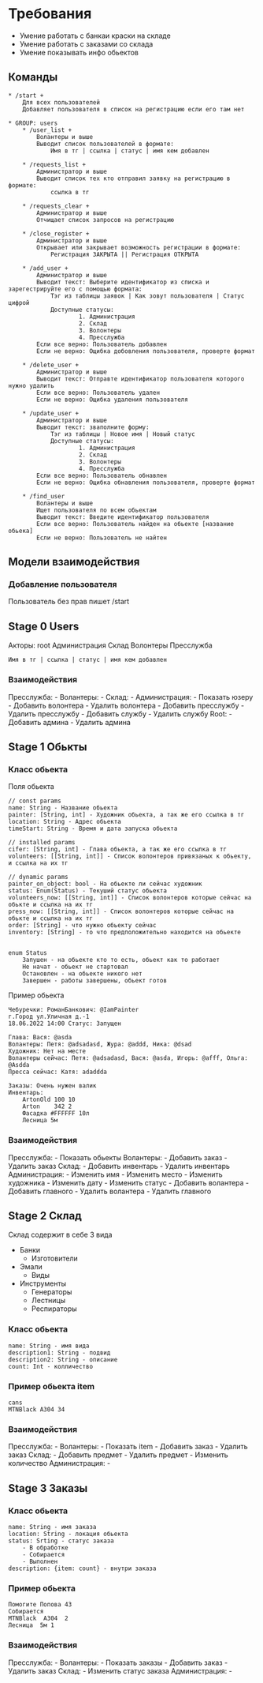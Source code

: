 # Требования

* Умение работать с банкаи краски на складе
* Умение работать с заказами со склада
* Умение показывать инфо обьектов

## Команды

    * /start +
        Для всех пользователей
        Добавляет пользователя в список на регистрацию если его там нет

    * GROUP: users
        * /user_list + 
            Волантеры и выше
            Выводит список пользователей в формате:
                Имя в тг | ссылка | статус | имя кем добавлен 

        * /requests_list +
            Администратор и выше
            Выводит список тех кто отправил заявку на регистрацию в формате:
                ссылка в тг 

        * /requests_clear +
            Администратор и выше
            Отчищает список запросов на регистрацию

        * /close_register +
            Администратор и выше
            Открывает или закрывает возможность регистрации в формате:
                Регистрация ЗАКРЫТА || Регистрация ОТКРЫТА

        * /add_user +
            Администратор и выше
            Выводит текст: Выберите идентификатор из списка и зарегестрируйте его с помощью формата:
                Тэг из таблицы заявок | Как зовут пользователя | Статус цифрой
                Доступные статусы:
                        1. Администрация
                        2. Склад
                        3. Волонтеры
                        4. Пресслужба
            Если все верно: Пользователь добавлен
            Если не верно: Ощибка добовления пользователя, проверте формат

        * /delete_user +
            Администратор и выше
            Выводит текст: Отправте идентификатор пользователя которого нужно удалить
            Если все верно: Пользователь удален
            Если не верно: Ощибка удаления пользователя

        * /update_user + 
            Администратор и выше
            Выводит текст: зваполните форму:
                Тэг из таблицы | Новое имя | Новый статус
                Доступные статусы:
                        1. Администрация
                        2. Склад
                        3. Волонтеры
                        4. Пресслужба
            Если все верно: Пользователь обнавлен
            Если не верно: Ощибка обнавления пользователя, проверте формат

        * /find_user 
            Волантеры и выше 
            Ищет пользователя по всем обьектам
            Выводит текст: Введите идентификатор пользователя 
            Если все верно: Пользователь найден на обьекте [название обьека]
            Если не верно: Пользователь не найтен
    

## Модели взаимодействия

### Добавление пользователя
Пользователь без прав пишет /start 


## Stage 0 Users

Акторы:
    root 
    Администрация
    Склад
    Волонтеры
    Пресслужба

    Имя в тг | ссылка | статус | имя кем добавлен 

### Взаимодействия
    
Пресслужба:
    -
Волантеры:
    -
Склад:
    -
Администрация:
    - Показать юзеру
    - Добавить волонтера
    - Удалить волонтера 
    - Добавить пресслужбу 
    - Удалить пресслужбу 
    - Добавить службу 
    - Удалить службу
Root:
    - Добавить админа 
    - Удалить админа

## Stage 1 Обькты

### Класс обьекта

Поля обьекта

    // const params
    name: String - Название обьекта
    painter: [String, int] - Художник обьекта, а так же его ссылка в тг
    location: String - Адрес обьекта
    timeStart: String - Время и дата запуска обьекта
    
    // installed params
    cifer: [String, int] - Глава обьекта, а так же его ссылка в тг
    volunteers: [[String, int]] - Список волонтеров привязаных к обьекту, и ссылка на их тг
    
    // dynamic params
    painter_on_object: bool - На обьекте ли сейчас художник
    status: Enum(Status) - Текуший статус обьекта 
    volunteers_now: [[String, int]] - Список волонтеров которые сейчас на обькте и ссылка на их тг
    press_now: [[String, int]] - Список волонтеров которые сейчас на обькте и ссылка на их тг
    order: [String] - что нужно обьекту сейчас
    inventory: [String] - то что предположительно находится на обьекте


    enum Status 
        Запушен - на обьекте кто то есть, обьект как то работает
        Не начат - обьект не стартовал
        Остановлен - на обьекте никого нет
        Завершен - работы завершены, обьект готов

Пример обьекта 

    Чебуречки: РоманБанкович: @IamPainter
    г.Город ул.Уличная д.-1
    18.06.2022 14:00 Статус: Запущен

    Глава: Вася: @asda
    Волантеры: Петя: @adsadasd, Жура: @addd, Ника: @dsad
    Художник: Нет на месте
    Волантеры сейчас: Петя: @adsadasd, Вася: @asda, Игорь: @afff, Ольга: @Asdda
    Пресса сейчас: Катя: adaddda

    Заказы: Очень нужен валик
    Инвентарь: 
        ArtonOld 100 10    
        Arton    342 2
        Фасадка #FFFFFF 10л
        Лесница 5м

### Взаимодействия
    
Пресслужба:
    - Показать обьекты
Волантеры:
    - Добавить заказ
    - Удалить заказ
Склад:
    - Добавить инвентарь
    - Удалить инвентарь
Администрация:
    - Изменить имя 
    - Изменить место
    - Изменить художника
    - Изменить дату
    - Изменить статус
    - Добавить волантера
    - Добавить главного
    - Удалить волантера
    - Удалить главного

## Stage 2 Склад

Склад содержит в себе 3 вида
* Банки
  - Изготовители
* Эмали
  - Виды
* Инструменты
  - Генераторы
  - Лестницы
  - Респираторы
  
### Класс обьекта
    
    name: String - имя вида
    description1: String - подвид
    description2: String - описание
    count: Int - колличество

### Пример обьекта item
    
    cans
    MTNBlack A304 34

### Взаимодействия
    
Пресслужба:
    -
Волантеры:
    - Показать item
    - Добавить заказ
    - Удалить заказ
Склад:
    - Добавить предмет
    - Удалить предмет
    - Изменить количество
Администрация:
    -

## Stage 3 Заказы

### Класс обьекта
    
    name: String - имя заказа
    location: String - локация обьекта
    status: Srting - статус заказа
        - В обработке
        - Собирается
        - Выполнен
    description: {item: count} - внутри заказа

### Пример обьекта
    
    Помогите Попова 43
    Собирается
    MTNBlack  A304  2
    Лесница  5м 1

### Взаимодействия
    
Пресслужба:
    -
Волантеры:
    - Показать заказы
    - Добавить заказ
    - Удалить заказ
Склад:
    - Изменить статус заказа
Администрация:
    -


